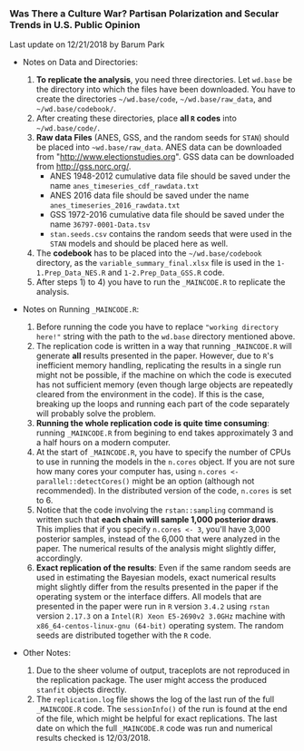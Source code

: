 ### Was There a Culture War? Partisan Polarization and Secular Trends in U.S. Public Opinion

Last update on 12/21/2018 by Barum Park

- Notes on Data and Directories:
    1) **To replicate the analysis**, you need three directories. Let `wd.base` be the directory into which the files have been downloaded. You have to create the directories `~/wd.base/code`, `~/wd.base/raw_data`, and `~/wd.base/codebook/`. 
    2) After creating these directories, place **all `R` codes** into `~/wd.base/code/`.
    2) **Raw data Files** (ANES, GSS, and the random seeds for `STAN`) should be placed into `~wd.base/raw_data`. ANES data can be downloaded from "http://www.electionstudies.org". GSS data can be downloaded from http://gss.norc.org/.
        - ANES 1948-2012 cumulative data file should be saved under the name `anes_timeseries_cdf_rawdata.txt`
        - ANES 2016 data file should be saved under the name `anes_timeseries_2016_rawdata.txt`
        - GSS 1972-2016 cumulative data file should be saved under the name `36797-0001-Data.tsv`
        - `stan.seeds.csv` contains the random seeds that were used in the `STAN` models and should be placed here as well.
    4) The **codebook** has to be placed into the `~/wd.base/codebook` directory, as the `variable_summary_final.xlsx` file is used in the `1-1.Prep_Data_NES.R` and `1-2.Prep_Data_GSS.R` code.
    5) After steps 1) to 4) you have to run the `_MAINCODE.R` to replicate the analysis.
    
- Notes on Running `_MAINCODE.R`:
    1) Before running the code you have to replace `"working directory here!"` string with the path to the `wd.base` directory mentioned above.
    1) The replication code is written in a way that running `_MAINCODE.R` will generate **all** results presented in the paper. However, due to `R`'s inefficient memory handling, replicating the results in a single run might not be possible, if the machine on which the code is executed has not sufficient memory (even though large objects are repeatedly cleared from the environment in the code). If this is the case, breaking up the loops and running each part of the code separately will probably solve the problem.
    2) **Running the whole replication code is quite time consuming**: running `_MAINCODE.R` from begining to end takes approximately 3 and a half hours on a modern computer. 
    3) At the start of `_MAINCODE.R`, you have to specify the number of CPUs to use in running the models in the `n.cores` object. If you are not sure how many cores your computer has, using `n.cores <- parallel::detectCores()` might be an option (although not recommended). In the distributed version of the code, `n.cores` is set to 6. 
    4) Notice that the code involving the `rstan::sampling` command is written such that **each chain will sample 1,000 posterior draws**. This implies that if you specify `n.cores <- 3`, you'll have 3,000 posterior samples, instead of the 6,000 that were analyzed in the paper. The numerical results of the analysis might slightly differ, accordingly.
    5) **Exact replication of the results**: Even if the same random seeds are used in estimating the Bayesian models, exact numerical results might slightly differ from the results presented in the paper if the operating system or the interface differs. All models that are presented in the paper were run in `R` version `3.4.2` using `rstan` version `2.17.3` on a `Intel(R) Xeon E5-2690v2 3.0GHz` machine with `x86_64-centos-linux-gnu (64-bit)` operating system. The random seeds are distributed together with the `R` code.  

- Other Notes:
    1) Due to the sheer volume of output, traceplots are not reproduced in the replication package. The user might access the produced `stanfit` objects directly.
    2) The `replication.log` file shows the log of the last run of the full `_MAINCODE.R` code. The `sessionInfo()` of the run is found at the end of the file, which might be helpful for exact replications. The last date on which the full `_MAINCODE.R` code was run and numerical results checked is 12/03/2018.

